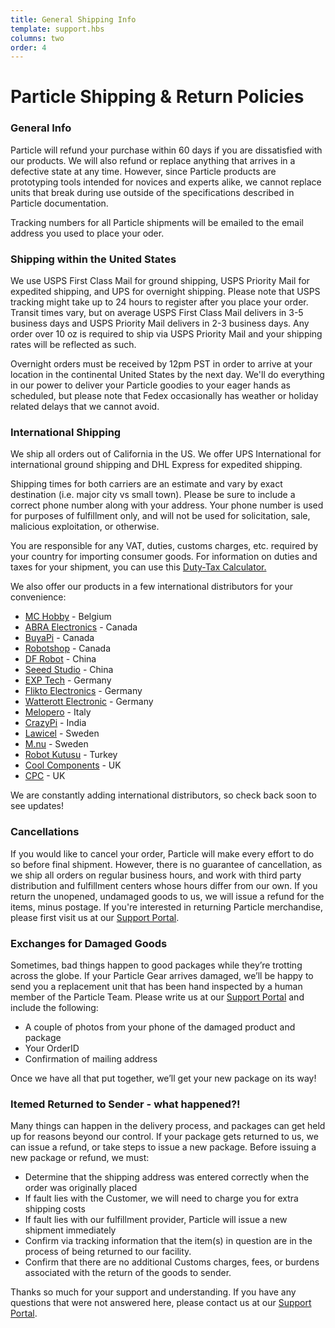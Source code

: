 ```yaml
---
title: General Shipping Info
template: support.hbs
columns: two
order: 4
---
```


Particle Shipping & Return Policies
===

### General Info

Particle will refund your purchase within 60 days if you are dissatisfied with our products. We will also refund or replace anything that arrives in a defective state at any time. However, since Particle products are prototyping tools intended for novices and experts alike, we cannot replace units that break during use outside of the specifications described in Particle documentation.

Tracking numbers for all Particle shipments will be emailed to the email address you used to place your oder.


### Shipping within the United States

We use USPS First Class Mail for ground shipping, USPS Priority Mail for expedited shipping, and UPS for overnight shipping. Please note that USPS tracking might take up to 24 hours to register after you place your order. Transit times vary, but on average USPS First Class Mail delivers in 3-5 business days and USPS Priority Mail delivers in 2-3 business days. Any order over 10 oz is required to ship via USPS Priority Mail and your shipping rates will be reflected as such.

Overnight orders must be received by 12pm PST in order to arrive at your location in the continental United States by the next day. We'll do everything in our power to deliver your Particle goodies to your eager hands as scheduled, but please note that Fedex occasionally has weather or holiday related delays that we cannot avoid.

### International Shipping

We ship all orders out of California in the US. We offer UPS International for international ground shipping and DHL Express for expedited shipping.

Shipping times for both carriers are an estimate and vary by exact destination (i.e. major city vs small town). Please be sure to include a correct phone number along with your address. Your phone number is used for purposes of fulfillment only, and will not be used for solicitation, sale, malicious exploitation, or otherwise.

You are responsible for any VAT, duties, customs charges, etc. required by your country for importing consumer goods. For information on duties and taxes for your shipment, you can use this [Duty-Tax Calculator.](http://www.dutycalculator.com/new-import-duty-and-tax-calculation)

We also offer our products in a few international distributors for your convenience:

- [MC Hobby](http://shop.mchobby.be/54-particleio) - Belgium
- [ABRA Electronics](https://abra-electronics.com/) - Canada
- [BuyaPi](https://www.buyapi.ca/product-category/vendors-and-brands/particle/) - Canada
- [Robotshop](http://www.robotshop.com/en/spark.html) - Canada
- [DF Robot](http://www.dfrobot.com/index.php?route=product/product&path=156_52&product_id=1324#.VmdWzuMrI3E) - China
- [Seeed Studio](http://www.seeedstudio.com/depot/Particle-Photon-p-2527.html) - China
- [EXP Tech](http://www.exp-tech.de/expcatalog/manufacturer/view/id/90/) - Germany
- [Flikto Electronics](http://www.flikto.de/collections/photon) - Germany
- [Watterott Electronic](http://www.watterott.com/de/Boards-/-Kits/ARM/Spark-Core) - Germany
- [Melopero](http://www.melopero.com/tag-prodotto/particle/) - Italy
- [CrazyPi](https://www.crazypi.com/iot-india) - India
- [Lawicel](http://www.lawicel-shop.se/dept/Particle-IO_102526/SWE/SEK) - Sweden
- [M.nu](https://www.m.nu/particle-photon-with-headers-p-2512.html) - Sweden
- [Robot Kutusu](http://www.robotkutusu.com/Particle,LA_185-2.html) - Turkey
- [Cool Components](https://www.coolcomponents.co.uk/photon) - UK
- [CPC](http://cpc.farnell.com/particle) - UK

We are constantly adding international distributors, so check back soon to see updates!

### Cancellations

If you would like to cancel your order, Particle will make every effort to do so before final shipment. However, there is no guarantee of cancellation, as we ship all orders on regular business hours, and work with third party distribution and fulfillment centers whose hours differ from our own. If you return the unopened, undamaged goods to us, we will issue a refund for the items, minus postage. If you're interested in returning Particle merchandise, please first visit us at our [Support Portal](https://docs.particle.io/support/support-and-fulfillment/menu-base/photon/).

### Exchanges for Damaged Goods

Sometimes, bad things happen to good packages while they’re trotting across the globe. If your Particle Gear arrives damaged, we’ll be happy to send you a replacement unit that has been hand inspected by a human member of the Particle Team. Please write us at our [Support Portal](https://docs.particle.io/support/support-and-fulfillment/menu-base/photon/) and include the following:

- A couple of photos from your phone of the damaged product and package
- Your OrderID
- Confirmation of mailing address

Once we have all that put together, we’ll get your new package on its way!

### Itemed Returned to Sender - what happened?!

Many things can happen in the delivery process, and packages can get held up for reasons beyond our control. If your package gets returned to us, we can issue a refund, or take steps to issue a new package. Before issuing a new package or refund, we must:

- Determine that the shipping address was entered correctly when the order was originally placed
- If fault lies with the Customer, we will need to charge you for extra shipping costs
- If fault lies with our fulfillment provider, Particle will issue a new shipment immediately
- Confirm via tracking information that the item(s) in question are in the process of being returned to our facility.
- Confirm that there are no additional Customs charges, fees, or burdens associated with the return of the goods to sender.

Thanks so much for your support and understanding. If you have any questions that were not answered here, please contact us at our [Support Portal](https://docs.particle.io/support/support-and-fulfillment/menu-base/photon/).

